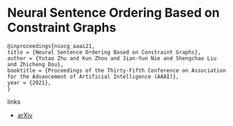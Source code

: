 # Neural Sentence Ordering Based on Constraint Graphs

```
@inproceedings{nsocg_aaai21,
title = {Neural Sentence Ordering Based on Constraint Graphs},
author = {Yutao Zhu and Kun Zhou and Jian-Yun Nie and Shengchao Liu and Zhicheng Dou},
booktitle = {Proceedings of the Thirty-Fifth Conference on Association for the Advancement of Artificial Intelligence (AAAI)},
year = {2021},
}
```

links
- [arXiv](https://arxiv.org/abs/2101.11178)
